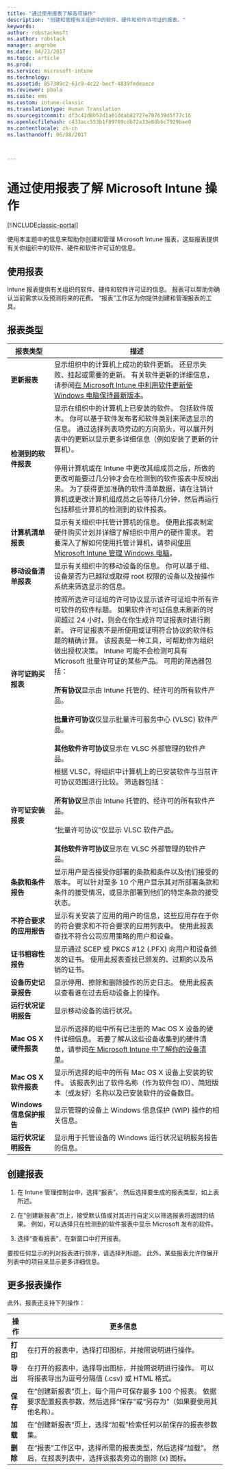 ```yaml
---
title: "通过使用报表了解各项操作"
description: "创建和管理有关组织中的软件、硬件和软件许可证的报表。"
keywords: 
author: robstackmsft
ms.author: robstack
manager: angrobe
ms.date: 04/23/2017
ms.topic: article
ms.prod: 
ms.service: microsoft-intune
ms.technology: 
ms.assetid: 857309c2-61c9-4c22-becf-4839fedeaece
ms.reviewer: pbala
ms.suite: ems
ms.custom: intune-classic
ms.translationtype: Human Translation
ms.sourcegitcommit: df3c42d8b52d1a01ddab82727e707639d5f77c16
ms.openlocfilehash: c433acc553b1f89789cdb72a33e8dbbc7929bae0
ms.contentlocale: zh-cn
ms.lasthandoff: 06/08/2017



---
```


# <a name="understand-microsoft-intune-operations-by-using-reports"></a>通过使用报表了解 Microsoft Intune 操作

[!INCLUDE[classic-portal](../includes/classic-portal.md)]

使用本主题中的信息来帮助你创建和管理 Microsoft Intune 报表，这些报表提供有关你组织中的软件、硬件和软件许可证的信息。

## <a name="using-reports"></a>使用报表
Intune 报表提供有关组织的软件、硬件和软件许可证的信息。 报表可以帮助你确认当前需求以及预测将来的花费。 “报表”工作区为你提供创建和管理报表的工具。 

## <a name="report-types"></a>报表类型

|报表类型|描述|
|---------------|---------------|
|**更新报表**|显示组织中的计算机上成功的软件更新。 还显示失败、挂起或需要的更新。 有关软件更新的详细信息，请参阅[在 Microsoft Intune 中利用软件更新使 Windows 电脑保持最新版本](keep-windows-pcs-up-to-date-with-software-updates-in-microsoft-intune.md)。|
|**检测到的软件报表**|显示在组织中的计算机上已安装的软件。 包括软件版本。 你可以基于软件发布者和软件类别来筛选显示的信息。 通过选择列表项旁边的方向箭头，可以展开列表中的更新以显示更多详细信息（例如安装了更新的计算机）。<br /><br />停用计算机或在 Intune 中更改其组成员之后，所做的更改可能要过几分钟才会在检测到的软件报表中反映出来。 为了获得更加准确的软件清单数据，请在注销计算机或更改计算机组成员之后等待几分钟，然后再运行包括那些计算机的检测到的软件报表。|
|**计算机清单报表**|显示有关组织中托管计算机的信息。 使用此报表制定硬件购买计划并详细了解组织中用户的硬件需求。 若要深入了解如何使用托管计算机，请参阅[使用 Microsoft Intune 管理 Windows 电脑](manage-windows-pcs-with-microsoft-intune.md)。|
|**移动设备清单报表**|显示有关组织中的移动设备的信息。 你可以基于组、设备是否为已越狱或取得 root 权限的设备以及按操作系统来筛选显示的信息。|
|**许可证购买报表**|按照所选许可证组的许可协议显示该许可证组中所有许可软件的软件标题。 如果软件许可证信息未刷新的时间超过 24 小时，则会在你生成许可证报表时进行刷新。 许可证报表不是所使用或证明符合协议的软件标题的精确计算。 该报表是一种工具，可帮助你为组织做出授权决策。 Intune 可能不会检测可具有 Microsoft 批量许可证的某些产品。 可用的筛选器包括：<br /><br />**所有协议**显示由 Intune 托管的、经许可的所有软件产品。<br /><br />**批量许可协议**仅显示批量许可服务中心 (VLSC) 软件产品。<br /><br />**其他软件许可协议**显示在 VLSC 外部管理的软件产品。|
|**许可证安装报表**|根据 VLSC，将组织中计算机上的已安装软件与当前许可协议范围进行比较。 筛选器包括：<br /><br />**所有协议**显示由 Intune 托管的、经许可的所有软件产品。<br /><br />“批量许可协议”仅显示 VLSC 软件产品。<br /><br />**其他软件许可协议**显示在 VLSC 外部管理的软件产品。|
|**条款和条件报告**|显示用户是否接受你部署的条款和条件以及他们接受的版本。 可以针对至多 10 个用户显示其对所部署条款和条件的接受情况，或显示部署到他们的特定条款的接受状态。|
|**不符合要求的应用报告**|显示有关安装了应用的用户的信息，这些应用存在于你的符合要求和不符合要求的应用列表中。 使用此报表查找不符合公司应用策略的用户和设备。|
|**证书相容性报告**|显示通过 SCEP 或 PKCS #12 (.PFX) 向用户和设备颁发的证书。 使用此报表查找已颁发的、过期的以及吊销的证书。|
|**设备历史记录报告**|显示停用、擦除和删除操作的历史日志。 使用此报表以查看谁在过去启动设备上的操作。|
|**运行状况证明报告**|显示移动设备的运行状况。|
|**Mac OS X 硬件报表**|显示所选择的组中所有已注册的 Mac OS X 设备的硬件详细信息。 若要了解从这些设备收集到的硬件清单，请参阅[在 Microsoft Intune 中了解你的设备清单](understand-your-devices-with-inventory-in-microsoft-intune.md)。|
|**Mac OS X 软件报表**|显示所选择的组中的所有 Mac OS X 设备上安装的软件。 该报表列出了软件名称（作为软件包 ID）、简短版本（或友好）名称以及已安装软件的设备数目。|
|**Windows 信息保护报告**|显示管理的设备上 Windows 信息保护 (WIP) 操作的相关信息。|
|**运行状况证明报告**|显示用于托管设备的 Windows 运行状况证明服务报告的信息。|

## <a name="to-create-a-report"></a>创建报表

1.  在 Intune 管理控制台中，选择“报表”。 然后选择要生成的报表类型，如上表所述。

2.  在“创建新报表”页上，接受默认值或对其进行自定义以筛选报表将返回的结果。 例如，可以选择只在检测到的软件报表中显示 Microsoft 发布的软件。

3.  选择“查看报表”，在新窗口中打开报表。

要按任何显示的列对报表进行排序，请选择列标题。 此外，某些报表允许你展开列表中的项目来显示更多详细信息。

## <a name="more-report-actions"></a>更多报表操作
此外，报表还支持下列操作：

|操作|更多信息|
|----------|--------------------|
|**打印**|在打开的报表中，选择打印图标，并按照说明进行操作。|
|**导出**|在打开的报表中，选择导出图标，并按照说明进行操作。 可以将报表导出为逗号分隔值 (.csv) 或 HTML 格式。|
|**保存**|在“创建新报表”页上，每个用户可保存最多 100 个报表。 依据要求配置报表参数，然后选择“保存”或“另存为”（如果要使用其他名称）。|
|**加载**|在“创建新报表”页上，选择“加载”检索任何以前保存的报表参数集。|
|**删除**|在“报表”工作区中，选择所需的报表类型，然后选择“加载”。 然后，在报表列表中，选择该报表旁边的删除 (x) 图标。|



